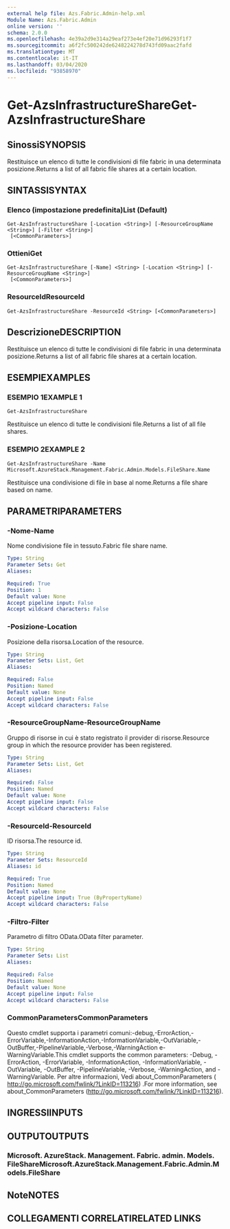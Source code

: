 ```yaml
---
external help file: Azs.Fabric.Admin-help.xml
Module Name: Azs.Fabric.Admin
online version: ''
schema: 2.0.0
ms.openlocfilehash: 4e39a2d9e314a29eaf273e4ef20e71d96293f1f7
ms.sourcegitcommit: a6f2fc500242de6248224278d743fd09aac2fafd
ms.translationtype: MT
ms.contentlocale: it-IT
ms.lasthandoff: 03/04/2020
ms.locfileid: "93858970"
---
```

# <span data-ttu-id="5b976-101">Get-AzsInfrastructureShare</span><span class="sxs-lookup"><span data-stu-id="5b976-101">Get-AzsInfrastructureShare</span></span>

## <span data-ttu-id="5b976-102">Sinossi</span><span class="sxs-lookup"><span data-stu-id="5b976-102">SYNOPSIS</span></span>
<span data-ttu-id="5b976-103">Restituisce un elenco di tutte le condivisioni di file fabric in una determinata posizione.</span><span class="sxs-lookup"><span data-stu-id="5b976-103">Returns a list of all fabric file shares at a certain location.</span></span>

## <span data-ttu-id="5b976-104">SINTASSI</span><span class="sxs-lookup"><span data-stu-id="5b976-104">SYNTAX</span></span>

### <span data-ttu-id="5b976-105">Elenco (impostazione predefinita)</span><span class="sxs-lookup"><span data-stu-id="5b976-105">List (Default)</span></span>
```
Get-AzsInfrastructureShare [-Location <String>] [-ResourceGroupName <String>] [-Filter <String>]
 [<CommonParameters>]
```

### <span data-ttu-id="5b976-106">Ottieni</span><span class="sxs-lookup"><span data-stu-id="5b976-106">Get</span></span>
```
Get-AzsInfrastructureShare [-Name] <String> [-Location <String>] [-ResourceGroupName <String>]
 [<CommonParameters>]
```

### <span data-ttu-id="5b976-107">ResourceId</span><span class="sxs-lookup"><span data-stu-id="5b976-107">ResourceId</span></span>
```
Get-AzsInfrastructureShare -ResourceId <String> [<CommonParameters>]
```

## <span data-ttu-id="5b976-108">Descrizione</span><span class="sxs-lookup"><span data-stu-id="5b976-108">DESCRIPTION</span></span>
<span data-ttu-id="5b976-109">Restituisce un elenco di tutte le condivisioni di file fabric in una determinata posizione.</span><span class="sxs-lookup"><span data-stu-id="5b976-109">Returns a list of all fabric file shares at a certain location.</span></span>

## <span data-ttu-id="5b976-110">ESEMPI</span><span class="sxs-lookup"><span data-stu-id="5b976-110">EXAMPLES</span></span>

### <span data-ttu-id="5b976-111">ESEMPIO 1</span><span class="sxs-lookup"><span data-stu-id="5b976-111">EXAMPLE 1</span></span>
```
Get-AzsInfrastructureShare
```

<span data-ttu-id="5b976-112">Restituisce un elenco di tutte le condivisioni file.</span><span class="sxs-lookup"><span data-stu-id="5b976-112">Returns a list of all file shares.</span></span>

### <span data-ttu-id="5b976-113">ESEMPIO 2</span><span class="sxs-lookup"><span data-stu-id="5b976-113">EXAMPLE 2</span></span>
```
Get-AzsInfrastructureShare -Name Microsoft.AzureStack.Management.Fabric.Admin.Models.FileShare.Name
```

<span data-ttu-id="5b976-114">Restituisce una condivisione di file in base al nome.</span><span class="sxs-lookup"><span data-stu-id="5b976-114">Returns a file share based on name.</span></span>

## <span data-ttu-id="5b976-115">PARAMETRI</span><span class="sxs-lookup"><span data-stu-id="5b976-115">PARAMETERS</span></span>

### <span data-ttu-id="5b976-116">-Nome</span><span class="sxs-lookup"><span data-stu-id="5b976-116">-Name</span></span>
<span data-ttu-id="5b976-117">Nome condivisione file in tessuto.</span><span class="sxs-lookup"><span data-stu-id="5b976-117">Fabric file share name.</span></span>

```yaml
Type: String
Parameter Sets: Get
Aliases:

Required: True
Position: 1
Default value: None
Accept pipeline input: False
Accept wildcard characters: False
```

### <span data-ttu-id="5b976-118">-Posizione</span><span class="sxs-lookup"><span data-stu-id="5b976-118">-Location</span></span>
<span data-ttu-id="5b976-119">Posizione della risorsa.</span><span class="sxs-lookup"><span data-stu-id="5b976-119">Location of the resource.</span></span>

```yaml
Type: String
Parameter Sets: List, Get
Aliases:

Required: False
Position: Named
Default value: None
Accept pipeline input: False
Accept wildcard characters: False
```

### <span data-ttu-id="5b976-120">-ResourceGroupName</span><span class="sxs-lookup"><span data-stu-id="5b976-120">-ResourceGroupName</span></span>
<span data-ttu-id="5b976-121">Gruppo di risorse in cui è stato registrato il provider di risorse.</span><span class="sxs-lookup"><span data-stu-id="5b976-121">Resource group in which the resource provider has been registered.</span></span>

```yaml
Type: String
Parameter Sets: List, Get
Aliases:

Required: False
Position: Named
Default value: None
Accept pipeline input: False
Accept wildcard characters: False
```

### <span data-ttu-id="5b976-122">-ResourceId</span><span class="sxs-lookup"><span data-stu-id="5b976-122">-ResourceId</span></span>
<span data-ttu-id="5b976-123">ID risorsa.</span><span class="sxs-lookup"><span data-stu-id="5b976-123">The resource id.</span></span>

```yaml
Type: String
Parameter Sets: ResourceId
Aliases: id

Required: True
Position: Named
Default value: None
Accept pipeline input: True (ByPropertyName)
Accept wildcard characters: False
```

### <span data-ttu-id="5b976-124">-Filtro</span><span class="sxs-lookup"><span data-stu-id="5b976-124">-Filter</span></span>
<span data-ttu-id="5b976-125">Parametro di filtro OData.</span><span class="sxs-lookup"><span data-stu-id="5b976-125">OData filter parameter.</span></span>

```yaml
Type: String
Parameter Sets: List
Aliases:

Required: False
Position: Named
Default value: None
Accept pipeline input: False
Accept wildcard characters: False
```

### <span data-ttu-id="5b976-126">CommonParameters</span><span class="sxs-lookup"><span data-stu-id="5b976-126">CommonParameters</span></span>
<span data-ttu-id="5b976-127">Questo cmdlet supporta i parametri comuni:-debug,-ErrorAction,-ErrorVariable,-InformationAction,-InformationVariable,-OutVariable,-OutBuffer,-PipelineVariable,-Verbose,-WarningAction e-WarningVariable.</span><span class="sxs-lookup"><span data-stu-id="5b976-127">This cmdlet supports the common parameters: -Debug, -ErrorAction, -ErrorVariable, -InformationAction, -InformationVariable, -OutVariable, -OutBuffer, -PipelineVariable, -Verbose, -WarningAction, and -WarningVariable.</span></span> <span data-ttu-id="5b976-128">Per altre informazioni, Vedi about_CommonParameters ( http://go.microsoft.com/fwlink/?LinkID=113216) .</span><span class="sxs-lookup"><span data-stu-id="5b976-128">For more information, see about_CommonParameters (http://go.microsoft.com/fwlink/?LinkID=113216).</span></span>

## <span data-ttu-id="5b976-129">INGRESSI</span><span class="sxs-lookup"><span data-stu-id="5b976-129">INPUTS</span></span>

## <span data-ttu-id="5b976-130">OUTPUT</span><span class="sxs-lookup"><span data-stu-id="5b976-130">OUTPUTS</span></span>

### <span data-ttu-id="5b976-131">Microsoft. AzureStack. Management. Fabric. admin. Models. FileShare</span><span class="sxs-lookup"><span data-stu-id="5b976-131">Microsoft.AzureStack.Management.Fabric.Admin.Models.FileShare</span></span>

## <span data-ttu-id="5b976-132">Note</span><span class="sxs-lookup"><span data-stu-id="5b976-132">NOTES</span></span>

## <span data-ttu-id="5b976-133">COLLEGAMENTI CORRELATI</span><span class="sxs-lookup"><span data-stu-id="5b976-133">RELATED LINKS</span></span>

